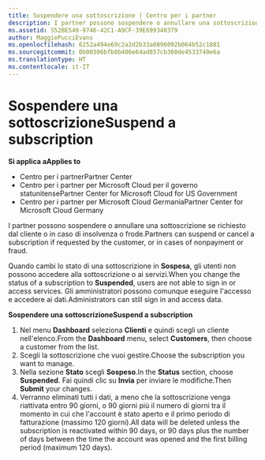 ```yaml
---
title: Sospendere una sottoscrizione | Centro per i partner
description: I partner possono sospendere o annullare una sottoscrizione se richiesto dal cliente o in caso di insolvenza o frode.
ms.assetid: 552BE549-9746-42C1-A9CF-39E699340379
author: MaggiePucciEvans
ms.openlocfilehash: 6252a494e69c2a2d2b33a0896092b064b52c1881
ms.sourcegitcommit: 0b00306bfb0b406e64ad857cb360de4533740e6a
ms.translationtype: HT
ms.contentlocale: it-IT
---
```

# <a name="suspend-a-subscription"></a><span data-ttu-id="41d22-103">Sospendere una sottoscrizione</span><span class="sxs-lookup"><span data-stu-id="41d22-103">Suspend a subscription</span></span>

**<span data-ttu-id="41d22-104">Si applica a</span><span class="sxs-lookup"><span data-stu-id="41d22-104">Applies to</span></span>**

-  <span data-ttu-id="41d22-105">Centro per i partner</span><span class="sxs-lookup"><span data-stu-id="41d22-105">Partner Center</span></span>
-  <span data-ttu-id="41d22-106">Centro per i partner per Microsoft Cloud per il governo statunitense</span><span class="sxs-lookup"><span data-stu-id="41d22-106">Partner Center for Microsoft Cloud for US Government</span></span>
-  <span data-ttu-id="41d22-107">Centro per i partner per Microsoft Cloud Germania</span><span class="sxs-lookup"><span data-stu-id="41d22-107">Partner Center for Microsoft Cloud Germany</span></span>

<span data-ttu-id="41d22-108">I partner possono sospendere o annullare una sottoscrizione se richiesto dal cliente o in caso di insolvenza o frode.</span><span class="sxs-lookup"><span data-stu-id="41d22-108">Partners can suspend or cancel a subscription if requested by the customer, or in cases of nonpayment or fraud.</span></span>

<span data-ttu-id="41d22-109">Quando cambi lo stato di una sottoscrizione in **Sospesa**, gli utenti non possono accedere alla sottoscrizione o ai servizi.</span><span class="sxs-lookup"><span data-stu-id="41d22-109">When you change the status of a subscription to **Suspended**, users are not able to sign in or access services.</span></span> <span data-ttu-id="41d22-110">Gli amministratori possono comunque eseguire l'accesso e accedere ai dati.</span><span class="sxs-lookup"><span data-stu-id="41d22-110">Administrators can still sign in and access data.</span></span>

**<span data-ttu-id="41d22-111">Sospendere una sottoscrizione</span><span class="sxs-lookup"><span data-stu-id="41d22-111">Suspend a subscription</span></span>**

1.  <span data-ttu-id="41d22-112">Nel menu **Dashboard** seleziona **Clienti** e quindi scegli un cliente nell'elenco.</span><span class="sxs-lookup"><span data-stu-id="41d22-112">From the **Dashboard** menu, select **Customers**, then choose a customer from the list.</span></span>
2.  <span data-ttu-id="41d22-113">Scegli la sottoscrizione che vuoi gestire.</span><span class="sxs-lookup"><span data-stu-id="41d22-113">Choose the subscription you want to manage.</span></span>
3.  <span data-ttu-id="41d22-114">Nella sezione **Stato** scegli **Sospeso**.</span><span class="sxs-lookup"><span data-stu-id="41d22-114">In the **Status** section, choose **Suspended**.</span></span> <span data-ttu-id="41d22-115">Fai quindi clic su **Invia** per inviare le modifiche.</span><span class="sxs-lookup"><span data-stu-id="41d22-115">Then **Submit** your changes.</span></span>
4.  <span data-ttu-id="41d22-116">Verranno eliminati tutti i dati, a meno che la sottoscrizione venga riattivata entro 90 giorni, o 90 giorni più il numero di giorni tra il momento in cui che l'account è stato aperto e il primo periodo di fatturazione (massimo 120 giorni).</span><span class="sxs-lookup"><span data-stu-id="41d22-116">All data will be deleted unless the subscription is reactivated within 90 days, or 90 days plus the number of days between the time the account was opened and the first billing period (maximum 120 days).</span></span>
